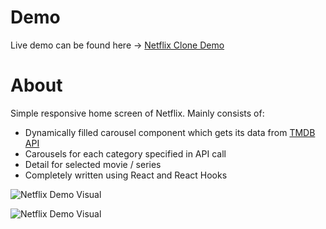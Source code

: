 # Demo

Live demo can be found here -> [Netflix Clone Demo](https://drahl-netflix-clone.herokuapp.com)

# About

Simple responsive home screen of Netflix. Mainly consists of:

- Dynamically filled carousel component which gets its data from [TMDB API](https://www.themoviedb.org/)
- Carousels for each category specified in API call
- Detail for selected movie / series
- Completely written using React and React Hooks

![Netflix Demo Visual](./src/img/Netflix-clone.PNG?raw=true "Netflix Demo Visual")

![Netflix Demo Visual](./src/img/netflix-logo.PNG?raw=true "Netflix Demo Visual")
